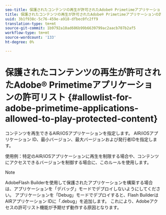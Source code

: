 ```yaml
---
seo-title: 保護されたコンテンツの再生が許可されたAdobe® Primetimeアプリケーションの許可リスト
title: 保護されたコンテンツの再生が許可されたAdobe® Primetimeアプリケーションの許可リスト
uuid: 3b1f938c-5c76-459e-a918-dfbec0fc2ff9
translation-type: tm+mt
source-git-commit: 1b9792a10ad606b99b6639799ac2aacb707b2af5
workflow-type: tm+mt
source-wordcount: '133'
ht-degree: 0%

---
```



# 保護されたコンテンツの再生が許可されたAdobe® Primetimeアプリケーションの許可リスト {#allowlist-for-adobe-primetime-applications-allowed-to-play-protected-content}

コンテンツを再生できるAIR/iOSアプリケーションを指定します。 AIR/iOSアプリケーション ID、最小バージョン、最大バージョンおよび発行者IDを指定します。

使用例：特定のAIR/iOSアプリケーションに再生を制限する場合や、コンテンツにアクセスできるバージョンを制御する場合に、このルールを使用します。

>[!NOTE]
>
>AdobeFlash Builderを使用して保護されたアプリケーションを構築する場合は、アプリケーションを「デバッグ」モードでデプロイしないようにしてください。 アプリケーションを「Debug」モードでデプロイすると、Flash BuilderはAIRアプリケーション IDに「.debug」を追加します。 これにより、Adobeアクセスの許可リスト機能が予期せず動作する原因となります。


